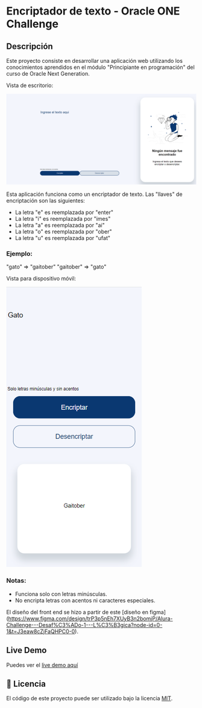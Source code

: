 # Encriptador de texto - Oracle ONE Challenge

## Descripción

Este proyecto consiste en desarrollar una aplicación web utilizando los conocimientos aprendidos en el módulo "Principiante en programación" del curso de Oracle Next Generation.

Vista de escritorio:

![screenshot1](screenshot1.png)

Esta aplicación funciona como un encriptador de texto. Las "llaves" de encriptación son las siguientes:

* La letra "e" es reemplazada por "enter"
* La letra "i" es reemplazada por "imes"
* La letra "a" es reemplazada por "ai"
* La letra "o" es reemplazada por "ober"
* La letra "u" es reemplazada por "ufat"

### Ejemplo:
"gato" => "gaitober"
"gaitober" => "gato"

Vista para dispositivo móvil:

![screenshot2](screenshot2.png)

### Notas:
* Funciona solo con letras minúsculas.
* No encripta letras con acentos ni caracteres especiales.

El diseño del front end se hizo a partir de este [diseño en figma] (https://www.figma.com/design/trP3p5nEh7XUyB3n2bomjP/Alura-Challenge---Desaf%C3%ADo-1---L%C3%B3gica?node-id=0-1&t=J3eaw8cZjFaQHPC0-0).

## Live Demo

Puedes ver el [live demo aquí](https://kuawi.github.io/Encriptador-ONE/)

## 📝 Licencia

El código de este proyecto puede ser utilizado bajo la licencia [MIT](https://github.com/kuawi/Encriptador-ONE/blob/main/LICENSE).